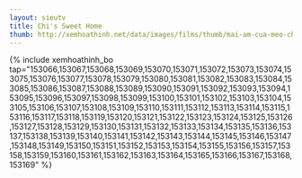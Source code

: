 ```yaml
---
layout: sieutv
title: Chi's Sweet Home
thumb: http://xemhoathinh.net/data/images/films/thumb/mai-am-cua-meo-chi-chis-sweet-home-2008.jpg
---
```

{% include xemhoathinh_bo tap="153066,153067,153068,153069,153070,153071,153072,153073,153074,153075,153076,153077,153078,153079,153080,153081,153082,153083,153084,153085,153086,153087,153088,153089,153090,153091,153092,153093,153094,153095,153096,153097,153098,153099,153100,153101,153102,153103,153104,153105,153106,153107,153108,153109,153110,153111,153112,153113,153114,153115,153116,153117,153118,153119,153120,153121,153122,153123,153124,153125,153126,153127,153128,153129,153130,153131,153132,153133,153134,153135,153136,153137,153138,153139,153140,153141,153142,153143,153144,153145,153146,153147,153148,153149,153150,153151,153152,153153,153154,153155,153156,153157,153158,153159,153160,153161,153162,153163,153164,153165,153166,153167,153168,153169" %} 
